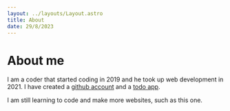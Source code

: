```yaml
---
layout: ../layouts/Layout.astro
title: About
date: 29/8/2023
---
```


# About me

I am a coder that started coding in 2019 and he took up web development in 2021. I have created a [github account](https://github.com/Bosco0808-alt) and a [todo app](https://todo-project-bosco0808.vercel.app/).

I am still learning to code and make more websites, such as this one.
